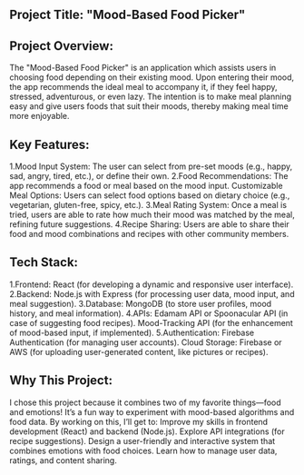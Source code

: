 ## Project Title: "Mood-Based Food Picker"

## Project Overview:
The "Mood-Based Food Picker" is an application which assists users in choosing food depending on their existing mood. Upon entering their mood, the app recommends the ideal meal to accompany it, if they feel happy, stressed, adventurous, or even lazy. The intention is to make meal planning easy and give users foods that suit their moods, thereby making meal time more enjoyable.

## Key Features:
1.Mood Input System: The user can select from pre-set moods (e.g., happy, sad, angry, tired, etc.), or define their own.
2.Food Recommendations: The app recommends a food or meal based on the mood input. Customizable Meal Options: Users can select food options based on dietary choice (e.g., vegetarian, gluten-free, spicy, etc.).
3.Meal Rating System: Once a meal is tried, users are able to rate how much their mood was matched by the meal, refining future suggestions.
4.Recipe Sharing: Users are able to share their food and mood combinations and recipes with other community members.

## Tech Stack:
1.Frontend: React (for developing a dynamic and responsive user interface).
2.Backend: Node.js with Express (for processing user data, mood input, and meal suggestion). 
3.Database: MongoDB (to store user profiles, mood history, and meal information). 
4.APIs: Edamam API or Spoonacular API (in case of suggesting food recipes). Mood-Tracking API (for the enhancement of mood-based input, if implemented). 
5.Authentication: Firebase Authentication (for managing user accounts). Cloud Storage: Firebase or AWS (for uploading user-generated content, like pictures or recipes).

## Why This Project:
I chose this project because it combines two of my favorite things—food and emotions! It’s a fun way to experiment with mood-based algorithms and food data. By working on this, 
I’ll get to: 
Improve my skills in frontend development (React) and backend (Node.js). Explore API integrations (for recipe suggestions). Design a user-friendly and interactive system that combines emotions with food choices. Learn how to manage user data, ratings, and content sharing.